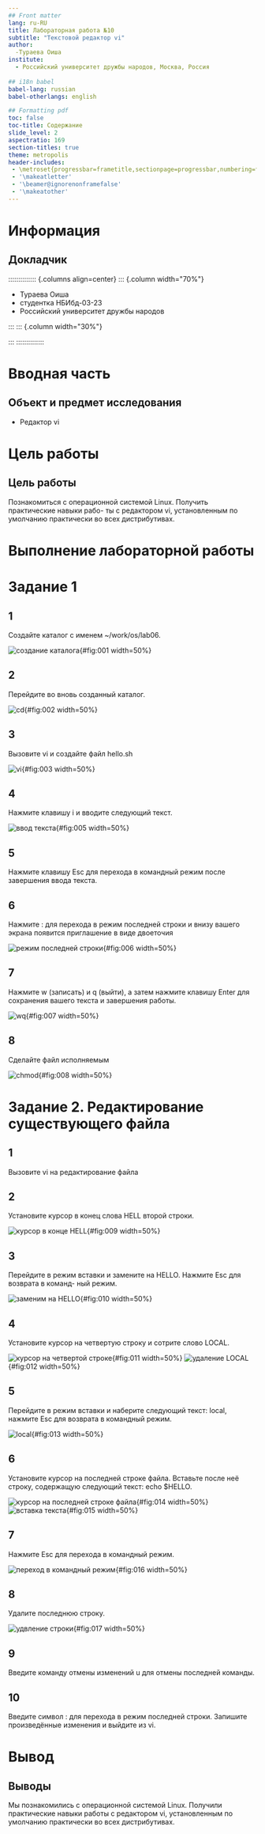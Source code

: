 ```yaml
---
## Front matter
lang: ru-RU
title: Лабораторная работа №10
subtitle: "Текстовой редактор vi"
author:
  -Тураева Оиша
institute:
  - Российский университет дружбы народов, Москва, Россия
  
## i18n babel
babel-lang: russian
babel-otherlangs: english

## Formatting pdf
toc: false
toc-title: Содержание
slide_level: 2
aspectratio: 169
section-titles: true
theme: metropolis
header-includes:
 - \metroset{progressbar=frametitle,sectionpage=progressbar,numbering=fraction}
 - '\makeatletter'
 - '\beamer@ignorenonframefalse'
 - '\makeatother'
---
```


# Информация

## Докладчик

:::::::::::::: {.columns align=center}
::: {.column width="70%"}

  * Тураева Оиша
  * студентка НБИбд-03-23
  * Российский университет дружбы народов

:::
::: {.column width="30%"}


:::
::::::::::::::

# Вводная часть



## Объект и предмет исследования

- Редактор vi

# Цель работы


## Цель работы

Познакомиться с операционной системой Linux. Получить практические навыки рабо-
ты с редактором vi, установленным по умолчанию практически во всех дистрибутивах.

# Выполнение лабораторной работы

# Задание 1

## 1

Создайте каталог с именем ~/work/os/lab06.

![создание каталога](image/1.png){#fig:001 width=50%}

## 2

Перейдите во вновь созданный каталог.

![cd](image/2.png){#fig:002 width=50%}

## 3

Вызовите vi и создайте файл hello.sh

![vi](image/3.png){#fig:003 width=50%}



## 4

Нажмите клавишу i и вводите следующий текст.

![ввод текста](image/5.png){#fig:005 width=50%}

## 5

Нажмите клавишу Esc для перехода в командный режим после завершения ввода
текста.

## 6

Нажмите : для перехода в режим последней строки и внизу вашего экрана появится
приглашение в виде двоеточия

![режим последней строки](image/6.png){#fig:006 width=50%}

## 7

Нажмите w (записать) и q (выйти), а затем нажмите клавишу Enter для сохранения
вашего текста и завершения работы.

![wq](image/7.png){#fig:007 width=50%}

## 8

Сделайте файл исполняемым

![chmod](image/8.png){#fig:008 width=50%}

# Задание 2. Редактирование существующего файла

## 1

Вызовите vi на редактирование файла

## 2

Установите курсор в конец слова HELL второй строки.

![курсор в конце HELL](image/9.png){#fig:009 width=50%}

## 3

Перейдите в режим вставки и замените на HELLO. Нажмите Esc для возврата в команд-
ный режим.

![заменим на HELLO](image/10.png){#fig:010 width=50%}

## 4

Установите курсор на четвертую строку и сотрите слово LOCAL.

![курсор на четвертой строке](image/11.png){#fig:011 width=50%}
![удаление LOCAL](image/12.png){#fig:012 width=50%}

## 5

Перейдите в режим вставки и наберите следующий текст: local, нажмите Esc для
возврата в командный режим.

![local](image/13.png){#fig:013 width=50%}

## 6

Установите курсор на последней строке файла. Вставьте после неё строку, содержащую
следующий текст: echo $HELLO.

![курсор на последней строке файла](image/14.png){#fig:014 width=50%}
![вставка текста](image/15.png){#fig:015 width=50%}

## 7

Нажмите Esc для перехода в командный режим.

![переход в командный режим](image/16.png){#fig:016 width=50%}

## 8

Удалите последнюю строку.

![удвление строки](image/17.png){#fig:017 width=50%}

## 9

Введите команду отмены изменений u для отмены последней команды.



## 10

Введите символ : для перехода в режим последней строки. Запишите произведённые
изменения и выйдите из vi.


# Вывод

## Выводы

Мы познакомились с операционной системой Linux. Получили практические
навыки работы с редактором vi, установленным по умолчанию практически во
всех дистрибутивах.

